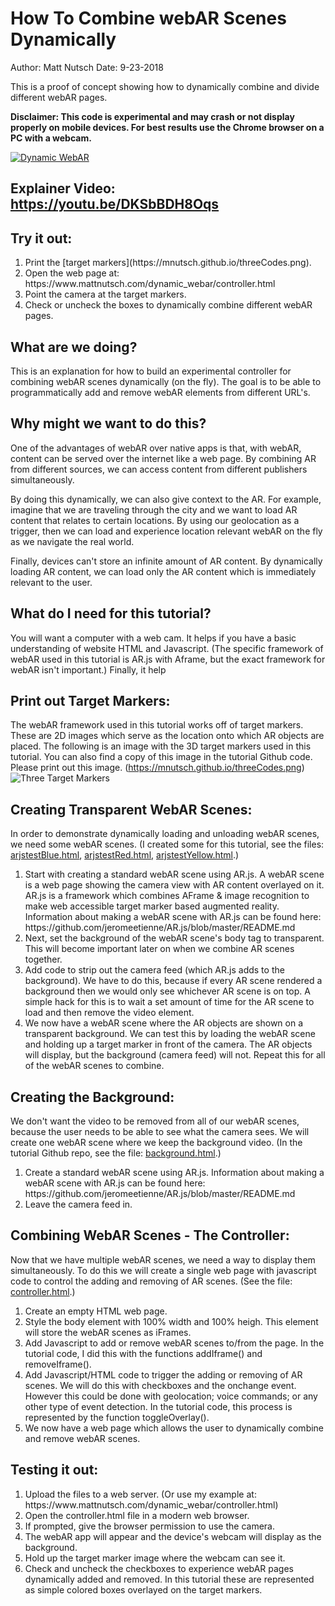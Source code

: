 # How To Combine webAR Scenes Dynamically
Author: Matt Nutsch
Date: 9-23-2018

This is a proof of concept showing how to dynamically combine and divide different webAR pages. 

**Disclaimer: This code is experimental and may crash or not display properly on mobile devices. For best results use the Chrome browser on a PC with a webcam.**

[![Dynamic WebAR](https://www.mattnutsch.com/dynamic_webar/dynamic_webar.gif)](https://youtu.be/DKSbBDH8Oqs)

## Explainer Video: https://youtu.be/DKSbBDH8Oqs

## Try it out: 
<ol>
<li>Print the [target markers](https://mnutsch.github.io/threeCodes.png).</li>
<li>Open the web page at: https://www.mattnutsch.com/dynamic_webar/controller.html</li>
<li>Point the camera at the target markers.</li>
<li>Check or uncheck the boxes to dynamically combine different webAR pages.</li>
</ol>

## What are we doing?

This is an explanation for how to build an experimental controller for combining webAR scenes dynamically (on the fly). The goal is to be able to programmatically add and remove webAR elements from different URL's. 

## Why might we want to do this?

One of the advantages of webAR over native apps is that, with webAR, content can be served over the internet like a web page. By combining AR from different sources, we can access content from different publishers simultaneously. 

By doing this dynamically, we can also give context to the AR. For example, imagine that we are traveling through the city and we want to load AR content that relates to certain locations. By using our geolocation as a trigger, then we can load and experience location relevant webAR on the fly as we navigate the real world. 

Finally, devices can't store an infinite amount of AR content. By dynamically loading AR content, we can load only the AR content which is immediately relevant to the user.

## What do I need for this tutorial?

You will want a computer with a web cam. It helps if you have a basic understanding of website HTML and Javascript. (The specific framework of webAR used in this tutorial is AR.js with Aframe, but the exact framework for webAR isn't important.) Finally, it help

## Print out Target Markers:

The webAR framework used in this tutorial works off of target markers. These are 2D images which serve as the location onto which AR objects are placed. The following is an image with the 3D target markers used in this tutorial. You can also find a copy of this image in the tutorial Github code. Please print out this image. (https://mnutsch.github.io/threeCodes.png)
![Three Target Markers](https://mnutsch.github.io/threeCodes.png "Three Target Markers")

## Creating Transparent WebAR Scenes:

In order to demonstrate dynamically loading and unloading webAR scenes, we need some webAR scenes. (I created some for this tutorial, see the files: [arjstestBlue.html](https://www.mattnutsch.com/dynamic_webar/arjstestBlue.html), [arjstestRed.html](https://www.mattnutsch.com/dynamic_webar/arjstestRed.html), [arjstestYellow.html](https://www.mattnutsch.com/dynamic_webar/arjstestYellow.html).) 

<ol>
<li>Start with creating a standard webAR scene using AR.js. A webAR scene is a web page showing the camera view with AR content overlayed on it. AR.js is a framework which combines AFrame & image recognition to make web accessible target marker based augmented reality. </li>
Information about making a webAR scene with AR.js can be found here: https://github.com/jeromeetienne/AR.js/blob/master/README.md
<li>Next, set the background of the webAR scene's body tag to transparent. This will become important later on when we combine AR scenes together.</li>
<li>Add code to strip out the camera feed (which AR.js adds to the background). We have to do this, because if every AR scene rendered a background then we would only see whichever AR scene is on top. A simple hack for this is to wait a set amount of time for the AR scene to load and then remove the video element. </li>
<li>We now have a webAR scene where the AR objects are shown on a transparent background. We can test this by loading the webAR scene and holding up a target marker in front of the camera. The AR objects will display, but the background (camera feed) will not. 
Repeat this for all of the webAR scenes to combine.</li>
</ol>  

## Creating the Background:

We don't want the video to be removed from all of our webAR scenes, because the user needs to be able to see what the camera sees. We will create one webAR scene where we keep the background video. (In the tutorial Github repo, see the file: [background.html](https://www.mattnutsch.com/dynamic_webar/background.html).)

<ol>
<li>Create a standard webAR scene using AR.js. 
Information about making a webAR scene with AR.js can be found here: https://github.com/jeromeetienne/AR.js/blob/master/README.md</li>
<li>Leave the camera feed in.</li>
</ol>
  
## Combining WebAR Scenes - The Controller:

Now that we have multiple webAR scenes, we need a way to display them simultaneously. To do this we will create a single web page with javascript code to control the adding and removing of AR scenes. (See the file: [controller.html](https://www.mattnutsch.com/dynamic_webar/controller.html).)

<ol>
<li>Create an empty HTML web page.</li>
<li>Style the body element with 100% width and 100% heigh. This element will store the webAR scenes as iFrames.</li>
<li>Add Javascript to add or remove webAR scenes to/from the page. In the tutorial code, I did this with the functions addIframe() and removeIframe(). </li>
<li>Add Javascript/HTML code to trigger the adding or removing of AR scenes. We will do this with checkboxes and the onchange event. However this could be done with geolocation; voice commands; or any other type of event detection. In the tutorial code, this process is represented by the function toggleOverlay().</li>
<li>We now have a web page which allows the user to dynamically combine and remove webAR scenes. </li>
</ol>
  
## Testing it out:

<ol>
<li>Upload the files to a web server. (Or use my example at: https://www.mattnutsch.com/dynamic_webar/controller.html)</li>
<li>Open the controller.html file in a modern web browser.</li>
<li>If prompted, give the browser permission to use the camera.</li>
<li>The webAR app will appear and the device's webcam will display as the background. </li>
<li>Hold up the target marker image where the webcam can see it. </li>
<li>Check and uncheck the checkboxes to experience webAR pages dynamically added and removed. In this tutorial these are represented as simple colored boxes overlayed on the target markers. </li>
</ol>
